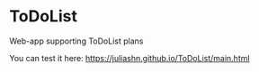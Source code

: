 # ToDoList
Web-app supporting ToDoList plans


You can test it here: https://juliashn.github.io/ToDoList/main.html
